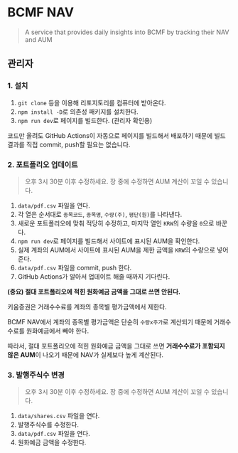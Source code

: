 # BCMF NAV

> A service that provides daily insights into BCMF by tracking their NAV and AUM

## 관리자

### 1. 설치

1. `git clone` 등을 이용해 리포지토리를 컴퓨터에 받아온다.
2. `npm install -D`로 의존성 패키지를 설치한다.
3. `npm run dev`로 페이지를 빌드한다. (관리자 확인용)

코드만 올려도 GitHub Actions이 자동으로 페이지를 빌드해서 배포하기 때문에 빌드 결과를 직접 commit, push할 필요는 없습니다.

### 2. 포트폴리오 업데이트

> 오후 3시 30분 이후 수정하세요. 장 중에 수정하면 AUM 계산이 꼬일 수 있습니다.

1. `data/pdf.csv` 파일을 연다.
2. 각 열은 순서대로 `종목코드`, `종목명`, `수량(주)`, `평단(원)`를 나타낸다.
3. 새로운 포트폴리오에 맞춰 적당히 수정하고, 마지막 열인 `KRW`의 수량을 `0`으로 바꾼다.
5. `npm run dev`로 페이지를 빌드해서 사이트에 표시된 AUM을 확인한다.
6. 실제 계좌의 AUM에서 사이트에 표시된 AUM을 제한 금액을 `KRW`의 수량으로 넣어준다.
7. `data/pdf.csv` 파일을 commit, push 한다.
8. GitHub Actions가 알아서 업데이트 해줄 때까지 기다린다.

**(중요) 절대 포트폴리오에 적힌 원화예금 금액을 그대로 쓰면 안된다.**

키움증권은 거래수수료를 계좌의 종목별 평가금액에서 제한다.

BCMF NAV에서 계좌의 종목별 평가금액은 단순히 `수량x주가`로 계산되기 때문에 거래수수료를 원화예금에서 빼야 한다.

따라서, 절대 포트폴리오에 적힌 원화예금 금액을 그대로 쓰면 **거래수수료가 포함되지 않은 AUM**이 나오기 때문에 NAV가 실제보다 높게 계산된다.

### 3. 발행주식수 변경

> 오후 3시 30분 이후 수정하세요. 장 중에 수정하면 AUM 계산이 꼬일 수 있습니다.

1. `data/shares.csv` 파일을 연다.
2. 발행주식수를 수정한다.
3. `data/pdf.csv` 파일을 연다.
4. 원화예금 금액을 수정한다.
